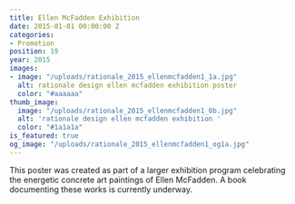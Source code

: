 ```yaml
---
title: Ellen McFadden Exhibition
date: 2015-01-01 00:00:00 Z
categories:
- Promotion
position: 19
year: 2015
images:
- image: "/uploads/rationale_2015_ellenmcfadden1_1a.jpg"
  alt: rationale design ellen mcfadden exhibition poster
  color: "#aaaaaa"
thumb_image:
  image: "/uploads/rationale_2015_ellenmcfadden1_0b.jpg"
  alt: 'rationale design ellen mcfadden exhibition '
  color: "#1a1a1a"
is_featured: true
og_image: "/uploads/rationale_2015_ellenmcfadden1_og1a.jpg"
---
```


This poster was created as part of a larger exhibition program celebrating the energetic concrete art paintings of Ellen McFadden. A book documenting these works is currently underway.